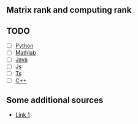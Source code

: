 ## Matrix rank and computing rank


## TODO

- [ ] [Python](#)
- [ ] [Mathlab](#)
- [ ] [Java](#)
- [ ] [Js](#) 
- [ ] [Ts](#) 
- [ ] [C++](#)

## Some additional sources

- [Link 1](https://www.youtube.com/watch?v=k-8yJ7BMgVA&list=PLvtqelkvsw7F9-Y-dDhKwiAAIeTJjfULd&index=8)
